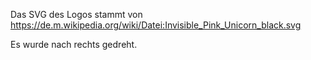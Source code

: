 Das SVG des Logos stammt von https://de.m.wikipedia.org/wiki/Datei:Invisible_Pink_Unicorn_black.svg

Es wurde nach rechts gedreht.
